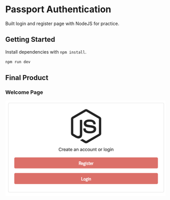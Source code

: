 # Passport Authentication
Built login and register page with NodeJS for practice.



## Getting Started

Install dependencies with `npm install`.
```sh
npm run dev
```

## Final Product

### Welcome Page
!["screenshot of welcome page"](https://github.com/oddporson/passport-authentication/blob/master/docs/welcome.png)
